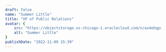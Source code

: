 ```yaml
---
draft: false
name: "Summer Little"
title: "VP of Public Relations"
avatar: {
    src: "https://objectstorage.us-chicago-1.oraclecloud.com/n/ax4ehqpunwgh/b/public/o/summlit.png",
    alt: "Summer Little"
}
publishDate: "2022-11-09 15:39"
---
```

